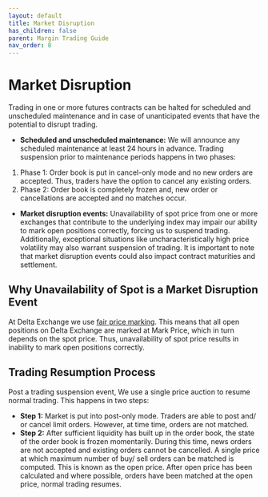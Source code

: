 ```yaml
---
layout: default
title: Market Disruption
has_children: false
parent: Margin Trading Guide
nav_order: 8
---
```


# Market Disruption

Trading in one or more futures contracts can be halted for scheduled and unscheduled maintenance and in case of unanticipated events that have the potential to disrupt trading.

 - **Scheduled and unscheduled maintenance:** We will announce any scheduled maintenance at least 24 hours in advance. Trading suspension prior to maintenance periods happens in two phases:
 1. Phase 1: Order book is put in cancel-only mode and no new orders are accepted. Thus, traders have the option to cancel any existing orders.
 2. Phase 2: Order book is completely frozen and, new order or cancellations are accepted and no matches occur.
 - **Market disruption events:** Unavailability of spot price from one or more exchanges that contribute to the underlying index may impair our ability to mark open positions correctly, forcing us to suspend trading. Additionally, exceptional situations like uncharacteristically high price volatility may also warrant suspension of trading. It is important to note that market disruption events could also impact contract maturities and settlement.

## Why Unavailability of Spot is a Market Disruption Event

At Delta Exchange we use [fair price marking]({{site.baseurl}}/docs/trading-guide/fair-price/#fair-price-marking). This means that all open positions on Delta Exchange are marked at Mark Price, which in turn depends on the spot price. Thus, unavailability of spot price results in inability to mark open positions correctly.
  
## Trading Resumption Process
Post a trading suspension event, We use a single price auction to resume normal trading. This happens in two steps:
- **Step 1:** Market is put into post-only mode. Traders are able to post and/ or cancel limit orders. However, at time time, orders are not matched.
- **Step 2:** After sufficient liquidity has built up in the order book, the state of the order book is frozen momentarily. During this time, news orders are not accepted and existing orders cannot be cancelled. A single price at which maximum number of buy/ sell orders can be matched is computed. This is known as the open price. After open price has been calculated and where possible, orders have been matched at the open price, normal trading resumes.